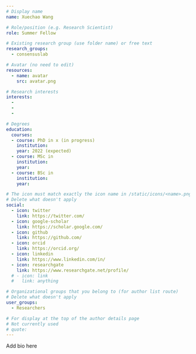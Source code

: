 ```yaml
---
# Display name
name: Xuechao Wang

# Role/position (e.g. Research Scientist)
role: Summer Fellow

# Existing research group (use folder name) or free text
research_groups:
  - consensuslab

# Avatar (no need to edit)
resources:
  - name: avatar
    src: avatar.png

# Research interests
interests:
  -
  -
  -

# Degrees
education:
  courses:
  - course: PhD in x (in progress)
    institution:
    year: 2022 (expected)
  - course: MSc in
    institution:
    year:
  - course: BSc in
    institution:
    year:

# The icon must match exactly the icon name in /static/icons/<name>.png
# Delete what doesn't apply
social:
  - icon: twitter
    link: https://twitter.com/
  - icon: google-scholar
    link: https://scholar.google.com/
  - icon: github
    link: https://github.com/
  - icon: orcid
    link: https://orcid.org/
  - icon: linkedin
    link: https://www.linkedin.com/in/
  - icon: researchgate
    link: https://www.researchgate.net/profile/
  # - icon: link
  #   link: anything

# Organizational groups that you belong to (for author list route)
# Delete what doesn't apply
user_groups:
  - Researchers

# For display at the top of the author details page
# Not currently used
# quote:
---
```


Add bio here
